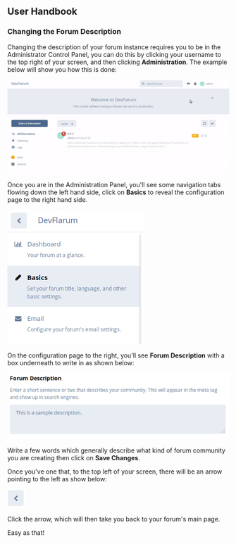 ## User Handbook
### Changing the Forum Description


Changing the description of your forum instance requires you to be in the Administrator Control Panel, you can do this by clicking your username to the top right of your screen, and then clicking **Administration**. The example below will show you how this is done:

![Administration Link Screenshot](687474703a2f2f692e696d6775722e636f6d2f575a315a6a78392e676966.gif)

Once you are in the Administration Panel, you'll see some navigation tabs flowing down the left hand side, click on **Basics** to reveal the configuration page to the right hand side.

![Basics Screenshot](687474703a2f2f692e696d6775722e636f6d2f5a4d6767745a472e706e67.png)

On the configuration page to the right, you'll see **Forum Description** with a box underneath to write in as shown below:

![SS - Forum Description](forum-description-sample.png)

Write a few words which generally describe what kind of forum community you are creating then click on **Save Changes**.

Once you've one that, to the top left of your screen, there will be an arrow pointing to the left as show below:

![Arrow to Home](home-arrow.png)

Click the arrow, which will then take you back to your forum's main page.

Easy as that!
